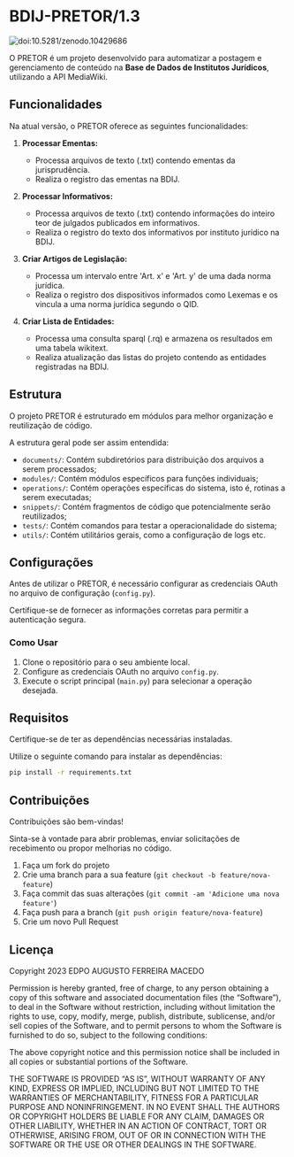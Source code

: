 # BDIJ-PRETOR/1.3

![doi:10.5281/zenodo.10429686](https://zenodo.org/badge/DOI/10.5281/zenodo.10429686.svg)

O PRETOR é um projeto desenvolvido para automatizar a postagem e gerenciamento de conteúdo na **Base de Dados de Institutos Jurídicos**, utilizando a API MediaWiki.

## Funcionalidades

Na atual versão, o PRETOR oferece as seguintes funcionalidades:

1. **Processar Ementas:**
   - Processa arquivos de texto (.txt) contendo ementas da jurisprudência.
   - Realiza o registro das ementas na BDIJ.

2. **Processar Informativos:**
   - Processa arquivos de texto (.txt) contendo informações do inteiro teor de julgados publicados em informativos.
   - Realiza o registro do texto dos informativos por instituto jurídico na BDIJ.

3. **Criar Artigos de Legislação:**
   - Processa um intervalo entre 'Art. x' e 'Art. y' de uma dada norma jurídica.
   - Realiza o registro dos dispositivos informados como Lexemas e os vincula a uma norma jurídica segundo o QID.

4. **Criar Lista de Entidades:**
   - Processa uma consulta sparql (.rq) e armazena os resultados em uma tabela wikitext.
   - Realiza atualização das listas do projeto contendo as entidades registradas na BDIJ.

## Estrutura

O projeto PRETOR é estruturado em módulos para melhor organização e reutilização de código.

A estrutura geral pode ser assim entendida:

- `documents/`: Contém subdiretórios para distribuição dos arquivos a serem processados;
- `modules/`: Contém módulos específicos para funções individuais;
- `operations/`: Contém operações específicas do sistema, isto é, rotinas a serem executadas;
- `snippets/`: Contém fragmentos de código que potencialmente serão reutilizados;
- `tests/`: Contém comandos para testar a operacionalidade do sistema;
- `utils/`: Contém utilitários gerais, como a configuração de logs etc.

## Configurações

Antes de utilizar o PRETOR, é necessário configurar as credenciais OAuth no arquivo de configuração (`config.py`).

Certifique-se de fornecer as informações corretas para permitir a autenticação segura.

### Como Usar

1. Clone o repositório para o seu ambiente local.
2. Configure as credenciais OAuth no arquivo `config.py`.
3. Execute o script principal (`main.py`) para selecionar a operação desejada.

## Requisitos

Certifique-se de ter as dependências necessárias instaladas.

Utilize o seguinte comando para instalar as dependências:

```bash
pip install -r requirements.txt
```

## Contribuições

Contribuições são bem-vindas!

Sinta-se à vontade para abrir problemas, enviar solicitações de recebimento ou propor melhorias no código.

1. Faça um fork do projeto
2. Crie uma branch para a sua feature (`git checkout -b feature/nova-feature`)
3. Faça commit das suas alterações (`git commit -am 'Adicione uma nova feature'`)
4. Faça push para a branch (`git push origin feature/nova-feature`)
5. Crie um novo Pull Request

## Licença

Copyright 2023 EDPO AUGUSTO FERREIRA MACEDO

Permission is hereby granted, free of charge, to any person obtaining a copy of this software and associated documentation files (the “Software”), to deal in the Software without restriction, including without limitation the rights to use, copy, modify, merge, publish, distribute, sublicense, and/or sell copies of the Software, and to permit persons to whom the Software is furnished to do so, subject to the following conditions:

The above copyright notice and this permission notice shall be included in all copies or substantial portions of the Software.

THE SOFTWARE IS PROVIDED “AS IS”, WITHOUT WARRANTY OF ANY KIND, EXPRESS OR IMPLIED, INCLUDING BUT NOT LIMITED TO THE WARRANTIES OF MERCHANTABILITY, FITNESS FOR A PARTICULAR PURPOSE AND NONINFRINGEMENT. IN NO EVENT SHALL THE AUTHORS OR COPYRIGHT HOLDERS BE LIABLE FOR ANY CLAIM, DAMAGES OR OTHER LIABILITY, WHETHER IN AN ACTION OF CONTRACT, TORT OR OTHERWISE, ARISING FROM, OUT OF OR IN CONNECTION WITH THE SOFTWARE OR THE USE OR OTHER DEALINGS IN THE SOFTWARE.